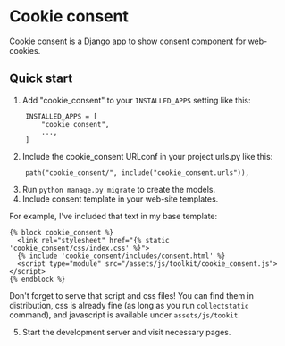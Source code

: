 # Cookie consent

Cookie consent is a Django app to show consent component for web-cookies.

## Quick start

1. Add "cookie\_consent" to your `INSTALLED_APPS` setting like this:
```
    INSTALLED_APPS = [
        "cookie_consent",
        ...,
    ]
```
2. Include the cookie\_consent URLconf in your project urls.py like this:
```
    path("cookie_consent/", include("cookie_consent.urls")),
```
3. Run `python manage.py migrate` to create the models.
4. Include consent template in your web-site templates.
  
  For example, I've included that text in my base template:

  ```
  {% block cookie_consent %}
    <link rel="stylesheet" href="{% static 'cookie_consent/css/index.css' %}">
    {% include 'cookie_consent/includes/consent.html' %}
    <script type="module" src="/assets/js/toolkit/cookie_consent.js"></script>
  {% endblock %}
  ```

  Don't forget to serve that script and css files! You can find them in distribution, css is already fine (as long as you run `collectstatic` command), and javascript is available under `assets/js/tookit`.

5. Start the development server and visit necessary pages.
